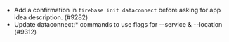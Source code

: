 - Add a confirmation in `firebase init dataconnect` before asking for app idea description. (#9282)
- Update dataconnect:* commands to use flags for --service & --location (#9312)
